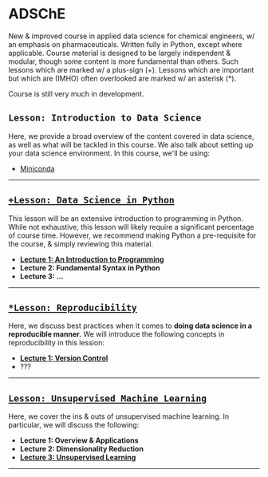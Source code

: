 # ADSChE
New & improved course in applied data science for chemical engineers, w/ an emphasis on pharmaceuticals. 
Written fully in Python, except where applicable. 
Course material is designed to be largely independent & modular, though some content is more fundamental than others.
Such lessons which are marked w/ a plus-sign (+).
Lessons which are important but which are (IMHO) often overlooked are marked w/ an asterisk (*). 

Course is still very much in development. 


## `Lesson: Introduction to Data Science`
Here, we provide a broad overview of the content covered in data science, as well as what will be tackled in this course. 
We also talk about setting up your data science environment. In this course, we'll be using:
- [Miniconda](https://docs.conda.io/en/latest/miniconda.html)

-----

## [`+Lesson: Data Science in Python`](https://github.com/curtispmartin/Education/tree/master/ADSChE/Python)
This lesson will be an extensive introduction to programming in Python. 
While not exhaustive, this lesson will likely require a significant percentage of course time. 
However, we recommend making Python a pre-requisite for the course, & simply reviewing this material.
- [**Lecture 1: An Introduction to Programming**](https://github.com/curtispmartin/Education/tree/master/ADSChE/Python/1_Programming)
- **Lecture 2: Fundamental Syntax in Python**
- **Lecture 3: ...**

-----

## [`*Lesson: Reproducibility`](https://github.com/curtispmartin/Education/tree/master/ADSChE/Reproducibility)
Here, we discuss best practices when it comes to **doing data science in a reproducible manner.** 
We will introduce the following concepts in reproducibility in this lession: 
- [**Lecture 1: Version Control**](https://github.com/curtispmartin/Education/tree/master/ADSChE/Reproducibility/VersionControl)
- ??? 

-----

## [`Lesson: Unsupervised Machine Learning`](https://github.com/curtispmartin/Education/tree/master/ADSChE/UnsupervisedLearning)
Here, we cover the ins & outs of unsupervised machine learning. 
In particular, we will discuss the following:
- **Lecture 1: Overview & Applications**
- **Lecture 2: Dimensionality Reduction**
- [**Lecture 3: Unsupervised Learning**](https://github.com/curtispmartin/Education/tree/master/ADSChE/UnsupervisedLearning/3_Clustering)

-----